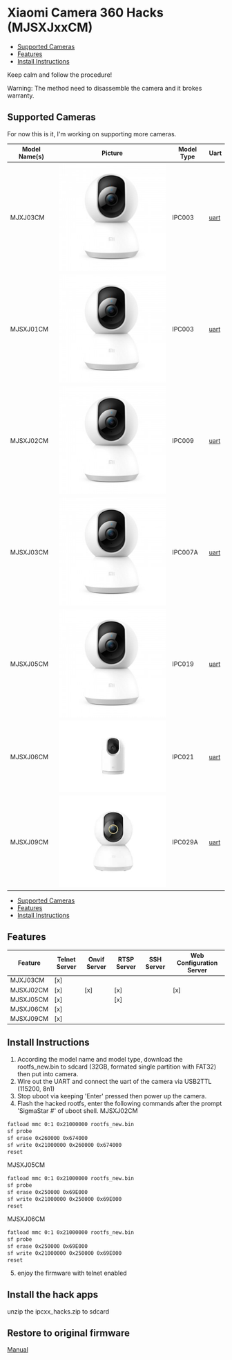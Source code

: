 # Xiaomi Camera 360 Hacks (MJSXJxxCM)

- [Supported Cameras](#supported-cameras)
- [Features](#features)
- [Install Instructions](#install-instructions)

Keep calm and follow the procedure!

Warning: The method need to disassemble the camera and it brokes warranty. 

## Supported Cameras
For now this is it, I'm working on supporting more cameras.

Model Name(s) | Picture | Model Type | Uart
--- | --- | --- | --- 
MJXJ03CM|![MJSXJ02CM](images/MJSXJ02CM.jpg)|IPC003|[uart](mjxj03cm_uart.jpg)
MJSXJ01CM|![MJSXJ02CM](images/MJSXJ02CM.jpg)|IPC003|[uart](mjsxj01cm_uart.jpg)
MJSXJ02CM|![MJSXJ02CM](images/MJSXJ02CM.jpg)|IPC009|[uart](mjsxj02cm_uart.jpg)
MJSXJ03CM|![MJSXJ02CM](images/MJSXJ02CM.jpg)|IPC007A|[uart](mjsxj02cm_uart.jpg)
MJSXJ05CM|![MJSXJ05CM](images/MJSXJ02CM.jpg)|IPC019|[uart](mjsxj05cm_uart.jpg)
MJSXJ06CM|![MJSXJ06CM](images/MJSXJ06CM.jpg)|IPC021|[uart](mjsxj06cm_uart.jpg)
MJSXJ09CM|![MJSXJ09CM](images/MJSXJ09CM.jpg)|IPC029A|[uart](mjsxj09cm_uart.jpg)

- [Supported Cameras](#supported-cameras)
- [Features](#features)
- [Install Instructions](#install-instructions)

## Features
Feature | Telnet Server | Onvif Server | RTSP Server | SSH Server | Web Configuration Server
--- | --- | --- | --- | --- | ---
MJXJ03CM|[x]|||||
MJSXJ02CM|[x]|[x]|[x]||[x]|
MJSXJ05CM|[x]||[x]|||
MJSXJ06CM|[x]|||||
MJSXJ09CM|[x]|||||


## Install Instructions
1. According the model name and model type, download the rootfs_new.bin to sdcard (32GB, formated single partition with FAT32) then put into camera.
2. Wire out the UART and connect the uart of the camera via USB2TTL (115200, 8n1)
3. Stop uboot via keeping 'Enter' pressed then power up the camera.
4. Flash the hacked rootfs, enter the following commands after the prompt 'SigmaStar #' of uboot shell.
  MJSXJ02CM
```
fatload mmc 0:1 0x21000000 rootfs_new.bin
sf probe
sf erase 0x260000 0x674000
sf write 0x21000000 0x260000 0x674000
reset
```
  MJSXJ05CM
```
fatload mmc 0:1 0x21000000 rootfs_new.bin
sf probe
sf erase 0x250000 0x69E000
sf write 0x21000000 0x250000 0x69E000
reset
```
  MJSXJ06CM
```
fatload mmc 0:1 0x21000000 rootfs_new.bin
sf probe
sf erase 0x250000 0x69E000
sf write 0x21000000 0x250000 0x69E000
reset
```
5. enjoy the firmware with telnet enabled

## Install the hack apps
unzip the ipcxx_hacks.zip to sdcard


## Restore to original firmware
[Manual](https://www.imilab.com/news/221)